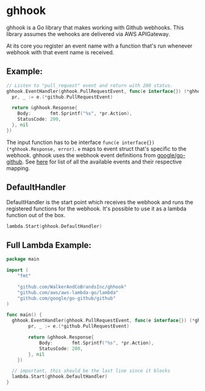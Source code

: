 # ghhook

ghhook is a Go library that makes working with Github webhooks. This library assumes the wehooks are delivered via AWS APIGateway.

At its core you register an event name with a function that's run whenever webhook with that event name is received.

## Example:

```Go
// Listen to "pull_request" event and return with 200 status.
ghhook.EventHandler(ghhook.PullRequestEvent, func(e interface{}) (*ghhook.Response, error) {
  pr, _ := e.(*github.PullRequestEvent)

  return &ghhook.Response{
    Body:       fmt.Sprintf("%s", *pr.Action),
    StatusCode: 200,
  }, nil
})
```

The input function has to be interface `func(e interface{}) (*ghhook.Response, error)`. `e` maps to event struct that's specific to the webhook. ghhook uses the webhook event definitions from [google/go-github](https://github.com/google/go-github). See [here](https://github.com/google/go-github/blob/df47db1628185875602e66d3356ae7337b52bba3/github/activity_events.go#L35) for list of all the available events and their respective mapping.

## DefaultHandler

DefaultHandler is the start point which receives the webhook and runs the registered functions for the webhook. It's possible to use it as a lambda function out of the box.

```Go
lambda.Start(ghhook.DefaultHandler)
```

## Full Lambda Example:

```Go
package main

import (
	"fmt"

	"github.com/WalkerAndCoBrandsInc/ghhook"
	"github.com/aws/aws-lambda-go/lambda"
	"github.com/google/go-github/github"
)

func main() {
  ghhook.EventHandler(ghhook.PullRequestEvent, func(e interface{}) (*ghhook.Response, error) {
		pr, _ := e.(*github.PullRequestEvent)

		return &ghhook.Response{
			Body:       fmt.Sprintf("%s", *pr.Action),
			StatusCode: 200,
		}, nil
	})

  // important, this should be the last line since it blocks
  lambda.Start(ghhook.DefaultHandler)
}
```
